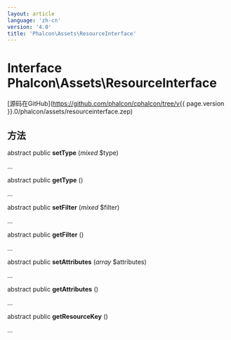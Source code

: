 ```yaml
---
layout: article
language: 'zh-cn'
version: '4.0'
title: 'Phalcon\Assets\ResourceInterface'
---
```

# Interface **Phalcon\Assets\ResourceInterface**

[源码在GitHub](https://github.com/phalcon/cphalcon/tree/v{{ page.version }}.0/phalcon/assets/resourceinterface.zep)

## 方法

abstract public **setType** (*mixed* $type)

...

abstract public **getType** ()

...

abstract public **setFilter** (*mixed* $filter)

...

abstract public **getFilter** ()

...

abstract public **setAttributes** (*array* $attributes)

...

abstract public **getAttributes** ()

...

abstract public **getResourceKey** ()

...